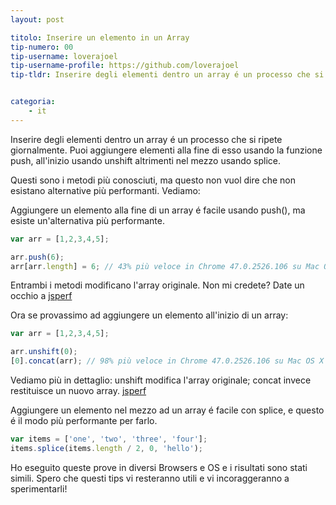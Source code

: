 ```yaml
---
layout: post

titolo: Inserire un elemento in un Array
tip-numero: 00
tip-username: loverajoel 
tip-username-profile: https://github.com/loverajoel
tip-tldr: Inserire degli elementi dentro un array é un processo che si ripete giornalmente. Puoi aggiungere elementi alla fine di esso usando la funzione push, all'inizio usando unshift, o sennò nel mezzo usando splice.


categoria:
    - it
---
```


Inserire degli elementi dentro un array é un processo che si ripete giornalmente. Puoi aggiungere elementi alla fine di esso usando la funzione push, all'inizio usando unshift altrimenti nel mezzo usando splice.

Questi sono i metodi più conosciuti, ma questo non vuol dire che non esistano alternative più performanti. Vediamo:

Aggiungere un elemento alla fine di un array é facile usando push(), ma esiste un'alternativa più performante.

```javascript
var arr = [1,2,3,4,5];

arr.push(6);
arr[arr.length] = 6; // 43% più veloce in Chrome 47.0.2526.106 su Mac OS X 10.11.1
```
Entrambi i metodi modificano l'array originale. Non mi credete? Date un occhio a [jsperf](http://jsperf.com/push-item-inside-an-array)

Ora se provassimo ad aggiungere un elemento all'inizio di un array:

```javascript
var arr = [1,2,3,4,5];

arr.unshift(0);
[0].concat(arr); // 98% più veloce in Chrome 47.0.2526.106 su Mac OS X 10.11.1
```
Vediamo più in dettaglio: unshift modifica l'array originale; concat invece restituisce un nuovo array. [jsperf](http://jsperf.com/unshift-item-inside-an-array)

Aggiungere un elemento nel mezzo ad un array é facile con splice, e questo é il modo più performante per farlo.

```javascript
var items = ['one', 'two', 'three', 'four'];
items.splice(items.length / 2, 0, 'hello');
```

Ho eseguito queste prove in diversi Browsers e OS e i risultati sono stati simili. Spero che questi tips vi resteranno utili e vi incoraggeranno a sperimentarli!
